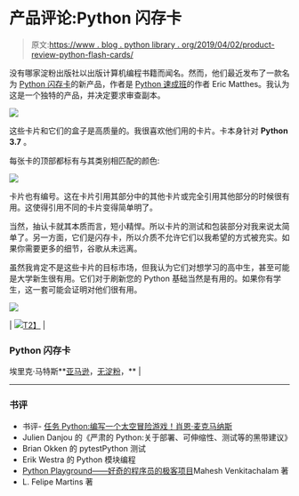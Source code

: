 # 产品评论:Python 闪存卡

> 原文:[https://www . blog . python library . org/2019/04/02/product-review-python-flash-cards/](https://www.blog.pythonlibrary.org/2019/04/02/product-review-python-flash-cards/)

没有哪家淀粉出版社以出版计算机编程书籍而闻名。然而，他们最近发布了一款名为 [Python 闪存卡](https://nostarch.com/pythonflashcards)的新产品，作者是 [Python 速成班](https://amzn.to/2WyQcPm)的作者 Eric Matthes。我认为这是一个独特的产品，并决定要求审查副本。

![](../Images/95b99ef1e534f2728e60fbac8ec556b7.png)

这些卡片和它们的盒子是高质量的。我很喜欢他们用的卡片。卡本身针对 **Python 3.7** 。

每张卡的顶部都标有与其类别相匹配的颜色:

![](../Images/991a28404dd2c08892f2d346d08872c6.png)

卡片也有编号。这在卡片引用其部分中的其他卡片或完全引用其他部分的时候很有用。这使得引用不同的卡片变得简单明了。

当然，抽认卡就其本质而言，短小精悍。所以卡片的测试和包装部分对我来说太简单了。另一方面，它们是闪存卡，所以介质不允许它们以我希望的方式被充实。如果你需要更多的细节，谷歌从未远离。

虽然我肯定不是这些卡片的目标市场，但我认为它们对想学习的高中生，甚至可能是大学新生很有用。它们对于刷新您的 Python 基础当然是有用的。如果你有学生，这一套可能会证明对他们很有用。

![](../Images/d89910147cf353fdb47ed2ce584e7ce3.png)

| [![](../Images/fdb497fc461e22cd3875d74a3baf87ca.png)T2】](https://amzn.to/2HMoECx) | 

### Python 闪存卡

埃里克·马特斯**[亚马逊](https://amzn.to/2HMoECx)，[无淀粉](https://nostarch.com/pythonflashcards)，** |

* * *

### 书评

*   书评- [任务 Python:编写一个太空冒险游戏！肖恩·麦克马纳斯](https://www.blog.pythonlibrary.org/2019/03/20/book-review-mission-python/)
*   Julien Danjou 的《严肃的 Python:关于部署、可伸缩性、测试等的黑带建议》
*   Brian Okken 的 pytestPython 测试
*   Erik Westra 的 Python 模块编程
*   [Python Playground——好奇的程序员的极客项目](https://www.blog.pythonlibrary.org/2015/12/11/book-review-python-playground-geeky-projects-for-the-curious-programmer/)Mahesh Venkitachalam 著
*   L. Felipe Martins 著